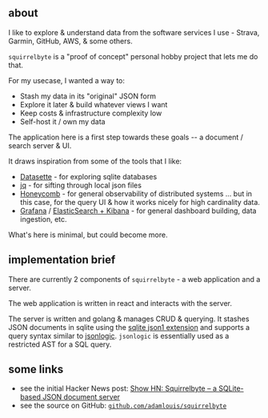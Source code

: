 ## about

I like to explore & understand data from the software services I use - Strava, Garmin, GitHub, AWS, & some others.

`squirrelbyte` is a "proof of concept" personal hobby project that lets me do that.

For my usecase, I wanted a way to:

- Stash my data in its "original" JSON form
- Explore it later & build whatever views I want
- Keep costs & infrastructure complexity low
- Self-host it / own my data

The application here is a first step towards these goals -- a document / search server & UI.

It draws inspiration from some of the tools that I like:

- [Datasette](https://datasette.io/) - for exploring sqlite databases
- [jq](https://stedolan.github.io/jq/) - for sifting through local json files
- [Honeycomb](https://www.honeycomb.io/overview/) - for general observability of distributed systems ... but in this case, for the query UI & how it works nicely for high cardinality data.
- [Grafana](https://grafana.com/) / [ElasticSearch + Kibana](https://www.elastic.co/demos) - for general dashboard building, data ingestion, etc.

What's here is minimal, but could become more.

## implementation brief

There are currently 2 components of `squirrelbyte` - a web application and a server.

The web application is written in react and interacts with the server.

The server is written and golang & manages CRUD & querying. It stashes JSON documents in sqlite using the [sqlite json1 extension](https://www.sqlite.org/json1.html) and supports a query syntax similar to [jsonlogic](https://jsonlogic.com/). `jsonlogic` is essentially used as a restricted AST for a SQL query.

## some links

- see the initial Hacker News post: [Show HN: Squirrelbyte – a SQLite-based JSON document server](https://news.ycombinator.com/item?id=26766557)
- see the source on GitHub: [`github.com/adamlouis/squirrelbyte`](https://github.com/adamlouis/squirrelbyte)
